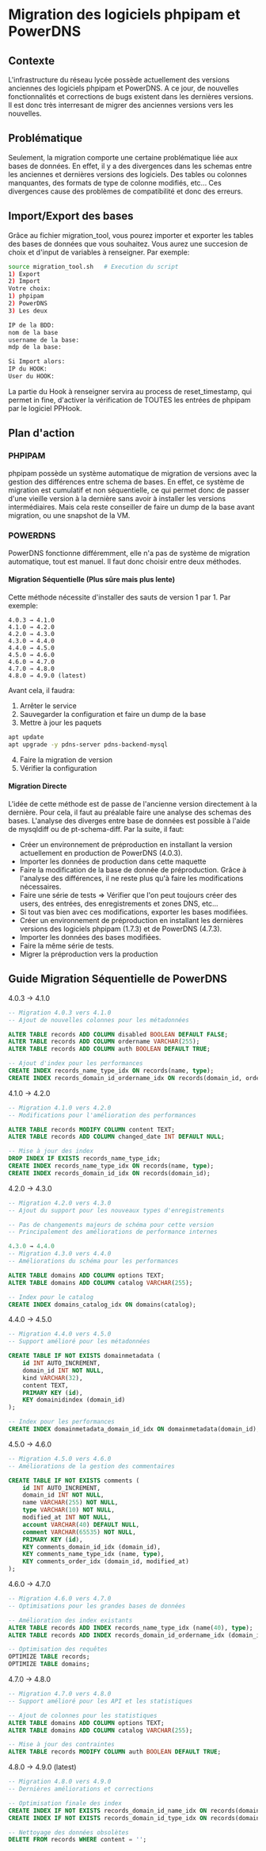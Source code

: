 # Migration des logiciels phpipam et PowerDNS

## Contexte
L'infrastructure du réseau lycée possède actuellement des versions anciennes des logiciels phpipam et PowerDNS.
A ce jour, de nouvelles fonctionnalités et corrections de bugs existent dans les dernières versions.
Il est donc très interresant de migrer des anciennes versions vers les nouvelles.

## Problématique
Seulement, la migration comporte une certaine problématique liée aux bases de données.
En effet, il y a des divergences dans les schemas entre les anciennes et dernières versions des logiciels. Des tables ou colonnes manquantes,
des formats de type de colonne modifiés, etc...
Ces divergences cause des problèmes de compatibilité et donc des erreurs.

## Import/Export des bases
Grâce au fichier migration_tool, vous pourez importer et exporter les tables des bases de données que vous souhaitez. Vous aurez une succesion
de choix et d'input de variables à renseigner.
Par exemple:
``` bash
source migration_tool.sh   # Execution du script
1) Export
2) Import
Votre choix:
1) phpipam
2) PowerDNS
3) Les deux

IP de la BDD:
nom de la base
username de la base:
mdp de la base:

Si Import alors:
IP du HOOK:
User du HOOK:
```

La partie du Hook à renseigner servira au process de reset_timestamp, qui permet in fine, d'activer la vérification de TOUTES les entrées de phpipam par
le logiciel PPHook.

## Plan d'action

### PHPIPAM
phpipam possède un système automatique de migration de versions avec la gestion des différences entre schema de bases.
En effet, ce système de migration est cumulatif et non séquentielle, ce qui permet donc de passer d'une vieille version à la dernière
sans avoir à installer les versions intermédiaires. Mais cela reste conseiller de faire un dump de la base avant migration, ou une snapshot de la VM.

### POWERDNS
PowerDNS fonctionne différemment, elle n'a pas de système de migration automatique, tout est manuel. Il faut donc choisir entre deux méthodes.

#### Migration Séquentielle (Plus sûre mais plus lente)
Cette méthode nécessite d'installer des sauts de version 1 par 1. Par exemple:
```
4.0.3 → 4.1.0
4.1.0 → 4.2.0
4.2.0 → 4.3.0
4.3.0 → 4.4.0
4.4.0 → 4.5.0
4.5.0 → 4.6.0
4.6.0 → 4.7.0
4.7.0 → 4.8.0
4.8.0 → 4.9.0 (latest)
```

Avant cela, il faudra:
1) Arrêter le service
2) Sauvegarder la configuration et faire un dump de la base
3) Mettre à jour les paquets
``` bash
apt update
apt upgrade -y pdns-server pdns-backend-mysql
```
4) Faire la migration de version
5) Vérifier la configuration

#### Migration Directe
L'idée de cette méthode est de passe de l'ancienne version directement à la dernière. Pour cela, il faut au préalable faire une analyse des
schemas des bases.
L'analyse des diverges entre base de données est possible à l'aide de mysqldiff ou de pt-schema-diff.
Par la suite, il faut:
- Créer un environnement de préproduction en installant la version actuellement en production de PowerDNS (4.0.3).
- Importer les données de production dans cette maquette
- Faire la modification de la base de donnée de préproduction. Grâce à l'analyse des différences, il ne reste plus qu'à faire les modifications nécessaires.
- Faire une série de tests => Vérifier que l'on peut toujours créer des users, des entrées, des enregistrements et zones DNS, etc...
- Si tout vas bien avec ces modifications, exporter les bases modifiées.
- Créer un environnement de préproduction en installant les dernières versions des logiciels phpipam (1.7.3) et de PowerDNS (4.7.3).
- Importer les données des bases modifiées.
- Faire la même série de tests.
- Migrer la préproduction vers la production


## Guide Migration Séquentielle de PowerDNS

4.0.3 → 4.1.0
``` sql
-- Migration 4.0.3 vers 4.1.0
-- Ajout de nouvelles colonnes pour les métadonnées

ALTER TABLE records ADD COLUMN disabled BOOLEAN DEFAULT FALSE;
ALTER TABLE records ADD COLUMN ordername VARCHAR(255);
ALTER TABLE records ADD COLUMN auth BOOLEAN DEFAULT TRUE;

-- Ajout d'index pour les performances
CREATE INDEX records_name_type_idx ON records(name, type);
CREATE INDEX records_domain_id_ordername_idx ON records(domain_id, ordername);
```

4.1.0 → 4.2.0
``` sql
-- Migration 4.1.0 vers 4.2.0
-- Modifications pour l'amélioration des performances

ALTER TABLE records MODIFY COLUMN content TEXT;
ALTER TABLE records ADD COLUMN changed_date INT DEFAULT NULL;

-- Mise à jour des index
DROP INDEX IF EXISTS records_name_type_idx;
CREATE INDEX records_name_type_idx ON records(name, type);
CREATE INDEX records_domain_id_idx ON records(domain_id);
```

4.2.0 → 4.3.0
``` sql
-- Migration 4.2.0 vers 4.3.0
-- Ajout du support pour les nouveaux types d'enregistrements

-- Pas de changements majeurs de schéma pour cette version
-- Principalement des améliorations de performance internes

4.3.0 → 4.4.0
-- Migration 4.3.0 vers 4.4.0
-- Améliorations du schéma pour les performances

ALTER TABLE domains ADD COLUMN options TEXT;
ALTER TABLE domains ADD COLUMN catalog VARCHAR(255);

-- Index pour le catalog
CREATE INDEX domains_catalog_idx ON domains(catalog);
```

4.4.0 → 4.5.0
``` sql
-- Migration 4.4.0 vers 4.5.0
-- Support amélioré pour les métadonnées

CREATE TABLE IF NOT EXISTS domainmetadata (
    id INT AUTO_INCREMENT,
    domain_id INT NOT NULL,
    kind VARCHAR(32),
    content TEXT,
    PRIMARY KEY (id),
    KEY domainidindex (domain_id)
);

-- Index pour les performances
CREATE INDEX domainmetadata_domain_id_idx ON domainmetadata(domain_id);
```

4.5.0 → 4.6.0
``` sql
-- Migration 4.5.0 vers 4.6.0
-- Améliorations de la gestion des commentaires

CREATE TABLE IF NOT EXISTS comments (
    id INT AUTO_INCREMENT,
    domain_id INT NOT NULL,
    name VARCHAR(255) NOT NULL,
    type VARCHAR(10) NOT NULL,
    modified_at INT NOT NULL,
    account VARCHAR(40) DEFAULT NULL,
    comment VARCHAR(65535) NOT NULL,
    PRIMARY KEY (id),
    KEY comments_domain_id_idx (domain_id),
    KEY comments_name_type_idx (name, type),
    KEY comments_order_idx (domain_id, modified_at)
);
```

4.6.0 → 4.7.0
``` sql
-- Migration 4.6.0 vers 4.7.0
-- Optimisations pour les grandes bases de données

-- Amélioration des index existants
ALTER TABLE records ADD INDEX records_name_type_idx (name(40), type);
ALTER TABLE records ADD INDEX records_domain_id_ordername_idx (domain_id, ordername);

-- Optimisation des requêtes
OPTIMIZE TABLE records;
OPTIMIZE TABLE domains;
```

4.7.0 → 4.8.0
``` sql
-- Migration 4.7.0 vers 4.8.0
-- Support amélioré pour les API et les statistiques

-- Ajout de colonnes pour les statistiques
ALTER TABLE domains ADD COLUMN options TEXT;
ALTER TABLE domains ADD COLUMN catalog VARCHAR(255);

-- Mise à jour des contraintes
ALTER TABLE records MODIFY COLUMN auth BOOLEAN DEFAULT TRUE;
```

4.8.0 → 4.9.0 (latest)
``` sql
-- Migration 4.8.0 vers 4.9.0
-- Dernières améliorations et corrections

-- Optimisation finale des index
CREATE INDEX IF NOT EXISTS records_domain_id_name_idx ON records(domain_id, name);
CREATE INDEX IF NOT EXISTS records_domain_id_type_idx ON records(domain_id, type);

-- Nettoyage des données obsolètes
DELETE FROM records WHERE content = '';
```